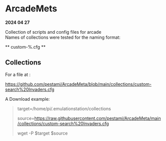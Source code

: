 # ArcadeMets 

**2024 04 27**

Collection of scripts and config files for arcade  
Names of collections were tested for the naming format:

** custom-%.cfg **

## Collections  

For a file at : 

https://github.com/pestami/ArcadeMeta/blob/main/collections/custom-search%20Invaders.cfg

A Download example:



> target=/home/pi/.emulationstation/collections
>
> source=https://raw.githubusercontent.com/pestami/ArcadeMeta/main/collections/custom-search%20Invaders.cfg
>
> wget -P $target $source


